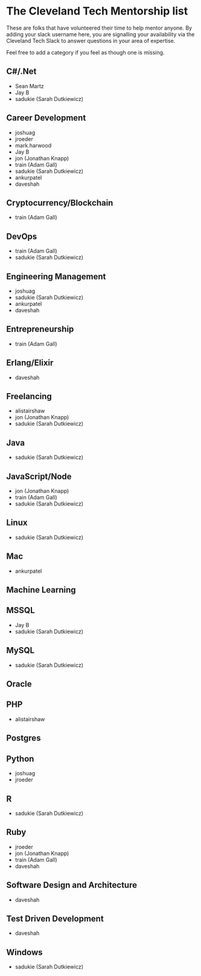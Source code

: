 # The Cleveland Tech Mentorship list

These are folks that have volunteered their time to help mentor anyone. By adding your slack username here, you are signalling your availability via the Cleveland Tech Slack to answer questions in your area of expertise.

Feel free to add a category if you feel as though one is missing.

## C#/.Net
* Sean Martz
* Jay B
* sadukie (Sarah Dutkiewicz)

## Career Development
* joshuag
* jroeder
* mark.harwood
* Jay B
* jon (Jonathan Knapp)
* train (Adam Gall)
* sadukie (Sarah Dutkiewicz)
* ankurpatel
* daveshah

## Cryptocurrency/Blockchain
* train (Adam Gall)

## DevOps
* train (Adam Gall)
* sadukie (Sarah Dutkiewicz)

## Engineering Management
* joshuag
* sadukie (Sarah Dutkiewicz) 
* ankurpatel
* daveshah

## Entrepreneurship
* train (Adam Gall)

## Erlang/Elixir
* daveshah

## Freelancing
* alistairshaw
* jon (Jonathan Knapp)
* sadukie (Sarah Dutkiewicz)

## Java
* sadukie (Sarah Dutkiewicz)

## JavaScript/Node
* jon (Jonathan Knapp)
* train (Adam Gall)
* sadukie (Sarah Dutkiewicz)

## Linux
* sadukie (Sarah Dutkiewicz)

## Mac
* ankurpatel

## Machine Learning

## MSSQL
* Jay B
* sadukie (Sarah Dutkiewicz)

## MySQL
* sadukie (Sarah Dutkiewicz)

## Oracle

## PHP
* alistairshaw

## Postgres

## Python
* joshuag
* jroeder

## R
* sadukie (Sarah Dutkiewicz)

## Ruby
* jroeder
* jon (Jonathan Knapp)
* train (Adam Gall)
* daveshah

## Software Design and Architecture
* daveshah

## Test Driven Development
* daveshah

## Windows
* sadukie (Sarah Dutkiewicz)

